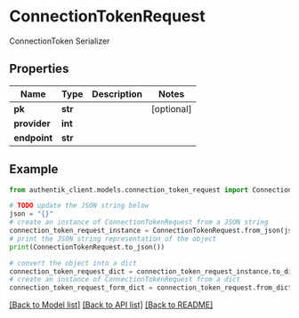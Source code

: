 # ConnectionTokenRequest

ConnectionToken Serializer

## Properties

Name | Type | Description | Notes
------------ | ------------- | ------------- | -------------
**pk** | **str** |  | [optional] 
**provider** | **int** |  | 
**endpoint** | **str** |  | 

## Example

```python
from authentik_client.models.connection_token_request import ConnectionTokenRequest

# TODO update the JSON string below
json = "{}"
# create an instance of ConnectionTokenRequest from a JSON string
connection_token_request_instance = ConnectionTokenRequest.from_json(json)
# print the JSON string representation of the object
print(ConnectionTokenRequest.to_json())

# convert the object into a dict
connection_token_request_dict = connection_token_request_instance.to_dict()
# create an instance of ConnectionTokenRequest from a dict
connection_token_request_form_dict = connection_token_request.from_dict(connection_token_request_dict)
```
[[Back to Model list]](../README.md#documentation-for-models) [[Back to API list]](../README.md#documentation-for-api-endpoints) [[Back to README]](../README.md)


